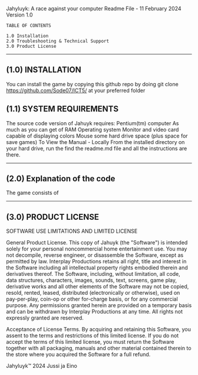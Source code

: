 
  Jahyluyk: A race against your computer
      Readme File - 11 February 2024
              Version 1.0



	TABLE OF CONTENTS

	1.0 Installation
	2.0 Troubleshooting & Technical Support
	3.0 Product License

------------------
(1.0) INSTALLATION
------------------
You can install the game by copying this github repo by doing 
git clone https://github.com/Sode07/ICT5/ at your preferred folder


(1.1) SYSTEM REQUIREMENTS
-------------------------
The source code version of Jahuyk requires:
  Pentium(tm) computer
  As much as you can get of RAM
  Operating system
  Monitor and video card capable of displaying colors
  Mouse
  some hard drive space (plus space for save games)
To View the Manual - Locally
  From the installed directory on your hard drive, run the find the readme.md file and all the instructions are there.

-----------------------------------------
(2.0) Explanation of the code
-----------------------------------------

The game consists of 

---------------------
(3.0) PRODUCT LICENSE
---------------------

SOFTWARE USE LIMITATIONS AND LIMITED LICENSE

General Product License.   This copy of Jahuyk (the "Software")
is intended solely for your personal noncommercial home
entertainment use.  You may not decompile, reverse engineer, or
disassemble the Software, except as permitted by law.  Interplay
Productions retains all right, title and interest in the Software
including all intellectual property rights embodied therein and
derivatives thereof.  The Software, including, without limitation,
all code, data structures, characters, images, sounds, text, screens,
game play, derivative works and all other elements of the Software
may not be copied, resold, rented, leased, distributed
(electronically or otherwise), used on pay-per-play, coin-op or other
for-charge basis, or for any commercial purpose. Any permissions
granted herein are provided on a temporary basis and can be withdrawn
by Interplay Productions at any time.  All rights not expressly
granted are reserved.

Acceptance of License Terms.   By acquiring and retaining this
Software, you assent to the terms and restrictions of this limited
license. If you do not accept the terms of this limited license,
you must return the Software together with all packaging, manuals
and other material contained therein to the store where you
acquired the Software for a full refund.





Jahyluyk™ 2024 Jussi ja Eino

